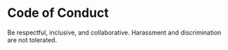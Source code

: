 # Code of Conduct

Be respectful, inclusive, and collaborative. Harassment and discrimination are not tolerated.
